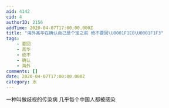 ```yaml
---
aid: 4142
cid: 4
authorID: 2156
addTime: 2020-04-07T17:00:00.000Z
title: "海外高华在确认自己是个宝之前 绝不要回\U0001F1E8\U0001F1F3"
tags:
    - 要回
    - 高华
    - 绝不
    - 确认
    - 海外
comments: []
date: 2020-04-07T17:00:00.000Z
category: 水
---
```


一种叫做歧视的传染病 几乎每个中国人都被感染
